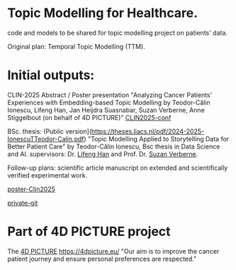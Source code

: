 # Topic Modelling for Healthcare.

code and models to be shared for topic modelling project on patients' data.

Original plan: Temporal Topic Modelling (TTM).

# Initial outputs: 

CLIN-2025 Abstract / Poster presentation "Analyzing Cancer Patients' Experiences with Embedding-based Topic Modelling
by Teodor-Călin Ionescu, Lifeng Han, Jan Heijdra Suasnabar, Suzan Verberne, Anne Stiggelbout (on behalf of 4D PICTURE)" [CLIN2025-conf](https://www.ccl.kuleuven.be/CLIN35/posters.html)

 BSc. thesis: 
(Public version](https://theses.liacs.nl/pdf/2024-2025-IonescuTTeodor-Calin.pdf)
"Topic Modelling Applied to Storytelling Data for Better Patient Care" by Teodor-Călin Ionescu, Bsc thesis in Data Science and AI. supervisors: Dr. [Lifeng Han](https://scholar.google.com/citations?user=_vf3E2QAAAAJ&hl=en) and Prof. Dr. [Suzan Verberne](https://www.universiteitleiden.nl/medewerkers/suzan-verberne).

Follow-up plans: scientific article manuscript on extended and scientifically verified experimental work.

[poster-Clin2025](https://github.com/aaronlifenghan/TM4health/blob/main/CLIN2025_TM4health.pdf)

[private-git](https://github.com/aaronlifenghan/TTM)

# Part of 4D PICTURE project
The [4D PICTURE](https://4dpicture.eu/) https://4dpicture.eu/ "Our aim is to improve the cancer patient journey and ensure personal preferences are respected."
